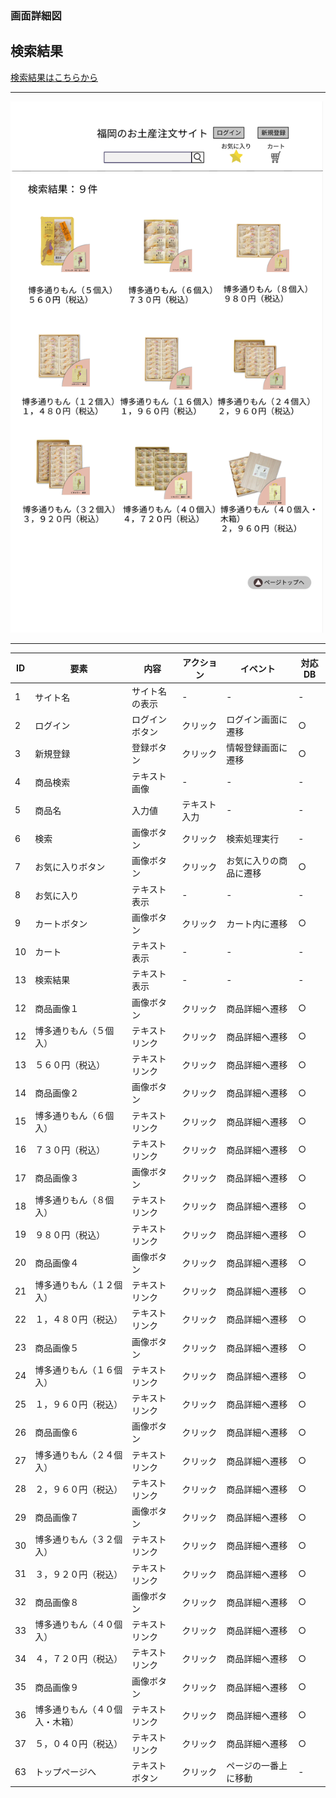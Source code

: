 ### 画面詳細図
## 検索結果

[検索結果はこちらから](https://www.figma.com/file/I3tRKgc9YsSHwn0XXIEgVa/検索結果?node-id=0%3A1)

*****
<img src="../img/検索結果.png" width="500">

*****

|ID|要素|内容|アクション|イベント|対応DB|
|--|---|----|---------|-------|-------|
|1|サイト名|サイト名の表示|-|-|-|
|2|ログイン|ログインボタン|クリック|ログイン画面に遷移|○|
|3|新規登録|登録ボタン|クリック|情報登録画面に遷移|○|
|4|商品検索|テキスト画像|-|-|-|
|5|商品名|入力値|テキスト入力|-|-|
|6|検索|画像ボタン|クリック|検索処理実行|-|○|
|7|お気に入りボタン|画像ボタン|クリック|お気に入りの商品に遷移|○|
|8|お気に入り|テキスト表示|-|-|-|
|9|カートボタン|画像ボタン|クリック|カート内に遷移|○|
|10|カート|テキスト表示|-|-|-|
|13|検索結果|テキスト表示|-|-|-|
|12 |商品画像１|画像ボタン|クリック|商品詳細へ遷移|○|
|12  |博多通りもん（５個入）|テキストリンク|クリック|商品詳細へ遷移|○|
|13  |５６０円（税込）|テキストリンク|クリック|商品詳細へ遷移|○|
|14  |商品画像２|画像ボタン|クリック|商品詳細へ遷移|○|
|15  |博多通りもん（６個入）|テキストリンク|クリック|商品詳細へ遷移|○|
|16  |７３０円（税込）|テキストリンク|クリック|商品詳細へ遷移|○|
|17  |商品画像３|画像ボタン|クリック|商品詳細へ遷移|○|
|18  |博多通りもん（８個入）|テキストリンク|クリック|商品詳細へ遷移|○|
|19  |９８０円（税込）|テキストリンク|クリック|商品詳細へ遷移|○|
|20  |商品画像４|画像ボタン|クリック|商品詳細へ遷移|○|
|21  |博多通りもん（１２個入）|テキストリンク|クリック|商品詳細へ遷移|○|
|22  |１，４８０円（税込）|テキストリンク|クリック|商品詳細へ遷移|○|
|23  |商品画像５|画像ボタン|クリック|商品詳細へ遷移|○|
|24  |博多通りもん（１６個入）|テキストリンク|クリック|商品詳細へ遷移|○|
|25  |１，９６０円（税込）|テキストリンク|クリック|商品詳細へ遷移|○|
|26  |商品画像６|画像ボタン|クリック|商品詳細へ遷移|○|
|27  |博多通りもん（２４個入）|テキストリンク|クリック|商品詳細へ遷移|○|
|28  |２，９６０円（税込）|テキストリンク|クリック|商品詳細へ遷移|○|
|29  |商品画像７|画像ボタン|クリック|商品詳細へ遷移|○|
|30  |博多通りもん（３２個入）|テキストリンク|クリック|商品詳細へ遷移|○|
|31  |３，９２０円（税込）|テキストリンク|クリック|商品詳細へ遷移|○|
|32  |商品画像８|画像ボタン|クリック|商品詳細へ遷移|○|
|33  |博多通りもん（４０個入）|テキストリンク|クリック|商品詳細へ遷移|○|
|34  |４，７２０円（税込）|テキストリンク|クリック|商品詳細へ遷移|○|
|35  |商品画像９|画像ボタン|クリック|商品詳細へ遷移|○|
|36  |博多通りもん（４０個入・木箱）|テキストリンク|クリック|商品詳細へ遷移|○|
|37  |５，０４０円（税込）|テキストリンク|クリック|商品詳細へ遷移|○|
|63  |トップページへ|テキストボタン|クリック|ページの一番上に移動|-|
